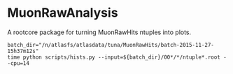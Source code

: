 # MuonRawAnalysis

A rootcore package for turning MuonRawHits ntuples into plots.

    batch_dir="/n/atlasfs/atlasdata/tuna/MuonRawHits/batch-2015-11-27-15h37m12s"
    time python scripts/hists.py --input=${batch_dir}/00*/*/ntuple*.root --cpu=14

